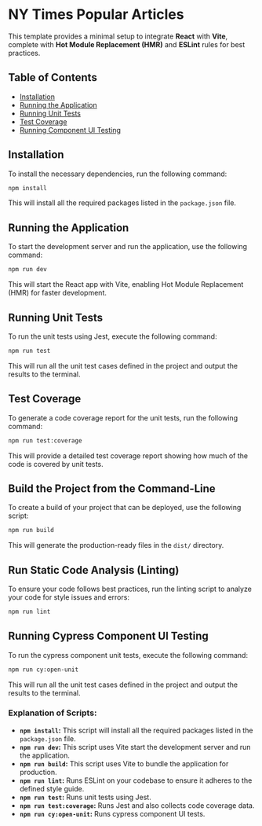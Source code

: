 # NY Times Popular Articles

This template provides a minimal setup to integrate **React** with **Vite**, complete with **Hot Module Replacement (HMR)** and **ESLint** rules for best practices.

## Table of Contents

- [Installation](#installation)
- [Running the Application](#running-the-application)
- [Running Unit Tests](#running-unit-tests)
- [Test Coverage](#test-coverage)
- [Running Component UI Testing](#running-component-ui-testing)

## Installation

To install the necessary dependencies, run the following command:

```bash
npm install
```

This will install all the required packages listed in the `package.json` file.

## Running the Application

To start the development server and run the application, use the following command:

```bash
npm run dev
```

This will start the React app with Vite, enabling Hot Module Replacement (HMR) for faster development.

## Running Unit Tests

To run the unit tests using Jest, execute the following command:

```bash
npm run test
```

This will run all the unit test cases defined in the project and output the results to the terminal.

## Test Coverage

To generate a code coverage report for the unit tests, run the following command:

```bash
npm run test:coverage
```

This will provide a detailed test coverage report showing how much of the code is covered by unit tests.

## Build the Project from the Command-Line

To create a build of your project that can be deployed, use the following script:

```bash
npm run build
```

This will generate the production-ready files in the `dist/` directory.

## Run Static Code Analysis (Linting)

To ensure your code follows best practices, run the linting script to analyze your code for style issues and errors:

```bash
npm run lint
```

## Running Cypress Component UI Testing

To run the cypress component unit tests, execute the following command:

```bash
npm run cy:open-unit
```

This will run all the unit test cases defined in the project and output the results to the terminal.

### Explanation of Scripts:

- **`npm install`:** This script will install all the required packages listed in the `package.json` file.
- **`npm run dev`:** This script uses Vite start the development server and run the application.
- **`npm run build`:** This script uses Vite to bundle the application for production.
- **`npm run lint`:** Runs ESLint on your codebase to ensure it adheres to the defined style guide.
- **`npm run test`:** Runs unit tests using Jest.
- **`npm run test:coverage`:** Runs Jest and also collects code coverage data.
- **`npm run cy:open-unit`:** Runs cypress component UI tests.
